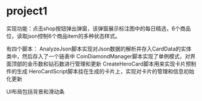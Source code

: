 # project1

实现功能：点击shop按钮弹出弹窗，该弹窗展示标注图中的每日精选，6个商品位，读取json控制6个商品item的多种状态样式。

有四个脚本：
AnalyzeJson脚本实现对Json数据的解析并存入CardData的实体类中，然后存入了一个链表中
CoinDiamondManager脚本实现了单例模式，对界面顶部的金币数和钻石数进行管理和更新
CreateHeroCard脚本用来实现卡片预制件的生成
HeroCardScript脚本挂在生成的卡片上，实现对卡片的管理和信息初始化更新

UI布局包括背景和滑动条